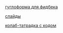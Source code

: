 [гуглоформа для фидбека](https://docs.google.com/forms/d/e/1FAIpQLSc3L5jYFUpywcCLknrpH8tQTA0_xjDe9Hu2d78a1ulFbAWEmQ/viewform?usp=sf_link)

[слайды](https://docs.google.com/presentation/d/1wWfdkFqNq84t3jldSSi6v_AwoI_1Zd3g6PDPjDF_F7c/edit?usp=sharing)

[колаб-татрадка с кодом](https://colab.research.google.com/drive/1YRcC2sQOktAa7OT-N8rppXjM1MOYi-gj)
